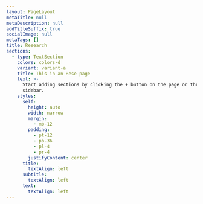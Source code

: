 ```yaml
---
layout: PageLayout
metaTitle: null
metaDescription: null
addTitleSuffix: true
socialImage: null
metaTags: []
title: Research
sections:
  - type: TextSection
    colors: colors-d
    variant: variant-a
    title: This in an Rese page
    text: >-
      Start adding sections by clicking the + button on the page or through the
      sidebar.
    styles:
      self:
        height: auto
        width: narrow
        margin:
          - mb-12
        padding:
          - pt-12
          - pb-36
          - pl-4
          - pr-4
        justifyContent: center
      title:
        textAlign: left
      subtitle:
        textAlign: left
      text:
        textAlign: left
---
```

